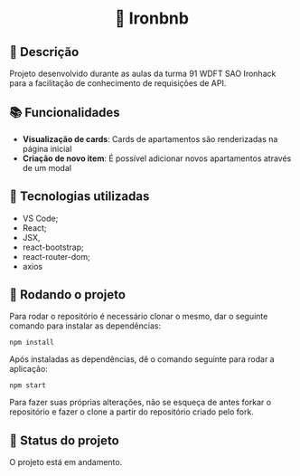 <h1 align="center">🏡 Ironbnb</h1>

## :memo: Descrição
Projeto desenvolvido durante as aulas da turma 91 WDFT SAO Ironhack para a facilitação de conhecimento de requisições de API.

## :books: Funcionalidades
* <b>Visualização de cards</b>: Cards de apartamentos são renderizadas na página inicial
* <b>Criação de novo item</b>: É possível adicionar novos apartamentos através de um modal

## :wrench: Tecnologias utilizadas
* VS Code;
* React;
* JSX,
* react-bootstrap;
* react-router-dom;
* axios

## :rocket: Rodando o projeto
Para rodar o repositório é necessário clonar o mesmo, dar o seguinte comando para instalar as dependências:
```
npm install
```
Após instaladas as dependências, dê o comando seguinte para rodar a aplicação:
```
npm start
```
Para fazer suas próprias alterações, não se esqueça de antes forkar o repositório e fazer o clone a partir do repositório criado pelo fork.

## :dart: Status do projeto
O projeto está em andamento.
